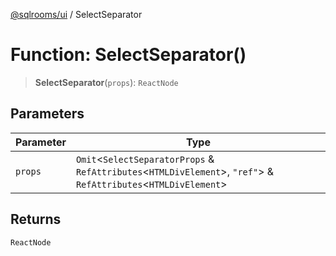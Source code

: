 [@sqlrooms/ui](../index.md) / SelectSeparator

# Function: SelectSeparator()

> **SelectSeparator**(`props`): `ReactNode`

## Parameters

| Parameter | Type |
| ------ | ------ |
| `props` | `Omit`\<`SelectSeparatorProps` & `RefAttributes`\<`HTMLDivElement`\>, `"ref"`\> & `RefAttributes`\<`HTMLDivElement`\> |

## Returns

`ReactNode`
